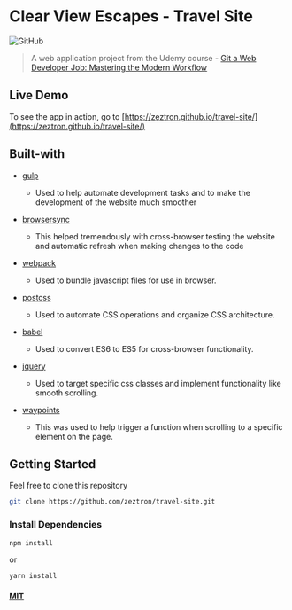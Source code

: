 # Clear View Escapes - Travel Site

![GitHub](https://img.shields.io/github/license/mashape/apistatus.svg)

> A web application project from the Udemy course - [Git a Web Developer Job: Mastering the Modern Workflow](https://www.udemy.com/git-a-web-developer-job-mastering-the-modern-workflow/)

## Live Demo
To see the app in action, go to [https://zeztron.github.io/travel-site/](https://zeztron.github.io/travel-site/)

## Built-with
* [gulp](https://gulpjs.com/)

  * Used to help automate development tasks and to make the development of the website much smoother

* [browsersync](https://browsersync.io/)
  
  * This helped tremendously with cross-browser testing the website and automatic refresh when making changes to the code

* [webpack](https://webpack.js.org/)

  * Used to bundle javascript files for use in browser.

* [postcss](https://postcss.org/)

  * Used to automate CSS operations and organize CSS architecture.

* [babel](https://babeljs.io/)

  * Used to convert ES6 to ES5 for cross-browser functionality.

* [jquery](https://jquery.com/)

  * Used to target specific css classes and implement functionality like smooth scrolling.

* [waypoints](http://imakewebthings.com/waypoints/)

  * This was used to help trigger a function when scrolling to a specific element on the page.

## Getting Started
Feel free to clone this repository
```sh
git clone https://github.com/zeztron/travel-site.git
```

### Install Dependencies
```sh
npm install
```

or

```sh
yarn install
```

#### [MIT](./LICENSE)
